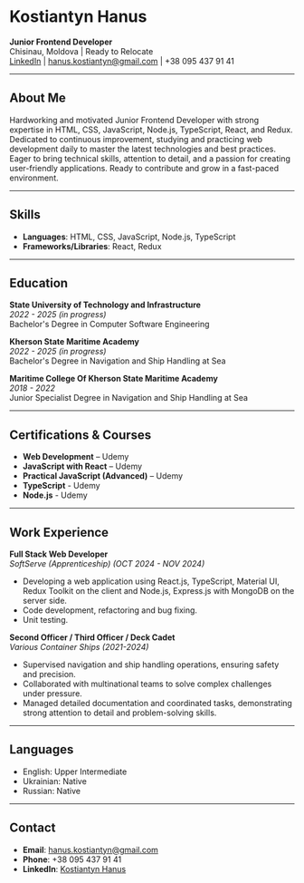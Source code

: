 # Kostiantyn Hanus

**Junior Frontend Developer**  
Chisinau, Moldova | Ready to Relocate  
[LinkedIn](https://www.linkedin.com/in/hanuskostiantyn/) | hanus.kostiantyn@gmail.com | +38 095 437 91 41

---

## About Me

Hardworking and motivated Junior Frontend Developer with strong expertise in HTML, CSS, JavaScript, Node.js, TypeScript, React, and Redux. Dedicated to continuous improvement, studying and practicing web development daily to master the latest technologies and best practices. Eager to bring technical skills, attention to detail, and a passion for creating user-friendly applications. Ready to contribute and grow in a fast-paced environment.

---

## Skills

- **Languages**: HTML, CSS, JavaScript, Node.js, TypeScript
- **Frameworks/Libraries**: React, Redux
  
---

## Education

**State University of Technology and Infrastructure**  
*2022 - 2025 (in progress)*  
Bachelor's Degree in Computer Software Engineering

**Kherson State Maritime Academy**  
*2022 - 2025 (in progress)*  
Bachelor's Degree in Navigation and Ship Handling at Sea

**Maritime College Of Kherson State Maritime Academy**  
*2018 - 2022*  
Junior Specialist Degree in Navigation and Ship Handling at Sea

---

## Certifications & Courses

- **Web Development** – Udemy  
- **JavaScript with React** – Udemy  
- **Practical JavaScript (Advanced)** – Udemy
- **TypeScript** - Udemy
- **Node.js** - Udemy

---

## Work Experience

**Full Stack Web Developer**  
*SoftServe (Apprenticeship) (OCT 2024 - NOV 2024)*  
- Developing a web application using React.js, TypeScript, Material UI, Redux Toolkit on the client and Node.js, Express.js with MongoDB on the server side.
- Code development, refactoring and bug fixing.
- Unit testing.


**Second Officer / Third Officer / Deck Cadet**  
*Various Container Ships (2021-2024)*  
- Supervised navigation and ship handling operations, ensuring safety and precision.  
- Collaborated with multinational teams to solve complex challenges under pressure.  
- Managed detailed documentation and coordinated tasks, demonstrating strong attention to detail and problem-solving skills.

---

## Languages

- English: Upper Intermediate  
- Ukrainian: Native  
- Russian: Native  

---

## Contact

- **Email**: hanus.kostiantyn@gmail.com  
- **Phone**: +38 095 437 91 41  
- **LinkedIn**: [Kostiantyn Hanus](https://www.linkedin.com/in/hanuskostiantyn/)
